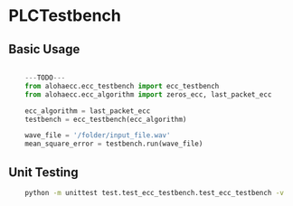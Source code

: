 # PLCTestbench

## Basic Usage

```python

    ---TODO---
    from alohaecc.ecc_testbench import ecc_testbench
    from alohaecc.ecc_algorithm import zeros_ecc, last_packet_ecc

    ecc_algorithm = last_packet_ecc
    testbench = ecc_testbench(ecc_algorithm)

    wave_file = '/folder/input_file.wav'
    mean_square_error = testbench.run(wave_file)

```
## Unit Testing

```bash
    python -m unittest test.test_ecc_testbench.test_ecc_testbench -v
```